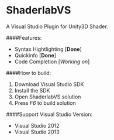 ShaderlabVS
===========

A Visual Studio Plugin for Unity3D Shader.  


####Features:
* Syntax Hightlighting [**Done**]
* Quickinfo [**Done**]
* Code Completion [*Working on*]

####How to build:
1. Download Visual Studio SDK
2. Install the SDK
3. Open ShaderlabVS solution
4. Press *F6* to build solution


####Support Visual Studio Version:
* Visual Studio 2012
* Visual Studio 2013




